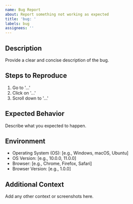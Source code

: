 ```yaml
---
name: Bug Report
about: Report something not working as expected
title: 'bug: '
labels: bug
assignees: ''
---
```


## Description

Provide a clear and concise description of the bug.

## Steps to Reproduce

1. Go to '...'
2. Click on '...'
3. Scroll down to '...'

## Expected Behavior

Describe what you expected to happen.

## Environment

- Operating System (OS): [e.g., Windows, macOS, Ubuntu]
- OS Version: [e.g., 10.0.0, 11.0.0]
- Browser: [e.g., Chrome, Firefox, Safari]
- Browser Version: [e.g., 1.0.0]

## Additional Context

Add any other context or screenshots here.
